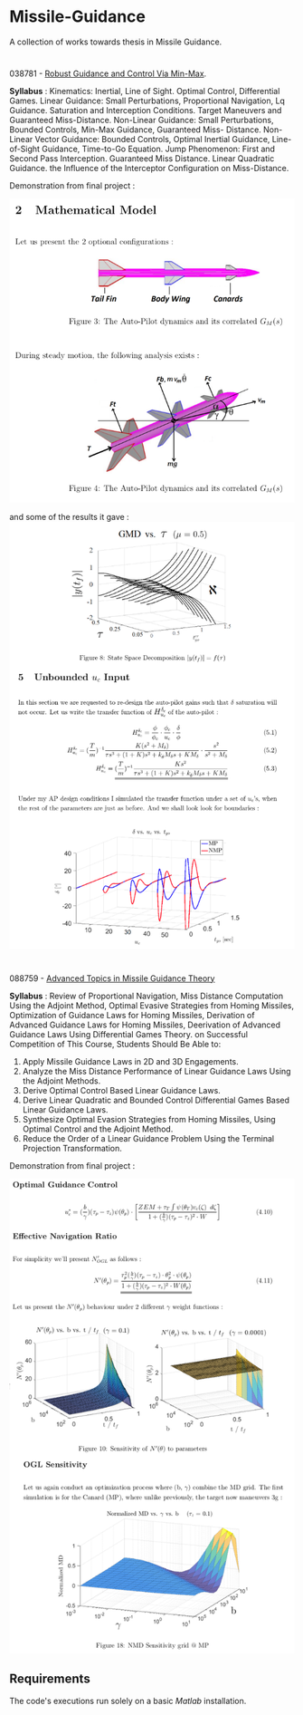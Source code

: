 # Missile-Guidance
A collection of works towards thesis in Missile Guidance.

#
038781 - [Robust Guidance and Control Via Min-Max](https://www.graduate.technion.ac.il/Subjects.Eng/?SUB=038781&SEM=201702).

**Syllabus** :
Kinematics: Inertial, Line of Sight. Optimal Control, Differential Games. 
Linear Guidance: Small Perturbations, Proportional Navigation, Lq Guidance. 
Saturation and Interception Conditions. Target Maneuvers and Guaranteed Miss-Distance. 
Non-Linear Guidance: Small Perturbations, Bounded Controls, Min-Max Guidance, 
Guaranteed Miss- Distance. Non-Linear Vector Guidance: Bounded Controls, 
Optimal Inertial Guidance, Line-of-Sight Guidance, Time-to-Go Equation. Jump Phenomenon: 
First and Second Pass Interception. Guaranteed Miss Distance. Linear Quadratic Guidance. 
the Influence of the Interceptor Configuration on Miss-Distance.

Demonstration from final project :

![alt text](https://github.com/Daniboy370/Missile-Guidance/blob/master/Project_3/missile.png)

and some of the results it gave :
![alt text](https://github.com/Daniboy370/Missile-Guidance/blob/master/Project_3/robust.png)

#
088759 - [Advanced Topics in Missile Guidance Theory](https://www.graduate.technion.ac.il/Subjects.Eng/?Sub=88759)

**Syllabus** :
Review of Proportional Navigation, Miss Distance Computation Using the Adjoint Method, Optimal Evasive Strategies from Homing Missiles, Optimization of Guidance Laws for Homing Missiles, Derivation of Advanced Guidance Laws for Homing Missiles, Deerivation of Advanced Guidance Laws Using Differential Games Theory. on Successful Competition of This Course, Students Should Be Able to: 
1. Apply Missile Guidance Laws in 2D and 3D Engagements. 
2. Analyze the Miss Distance Performance of Linear Guidance Laws Using the Adjoint Methods. 
3. Derive Optimal Control Based Linear Guidance Laws. 
4. Derive Linear Quadratic and Bounded Control Differential Games Based Linear Guidance Laws. 
5. Synthesize Optimal Evasion Strategies from Homing Missiles, Using Optimal Control and the Adjoint Method. 
6. Reduce the Order of a Linear Guidance Problem Using the Terminal Projection Transformation. 

Demonstration from final project :


![alt text](https://github.com/Daniboy370/Missile-Guidance/blob/master/Project_3/ATMG.png)

## Requirements
The code's executions run solely on a basic *Matlab* installation.
